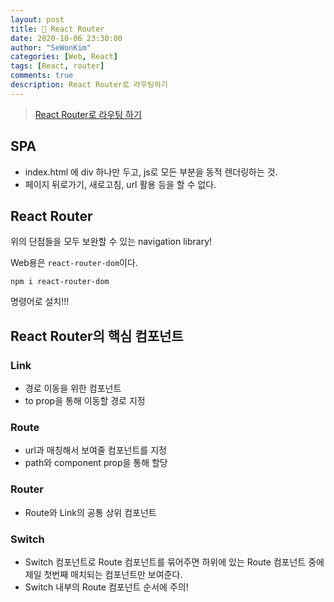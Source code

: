 ```yaml
---
layout: post
title: 🎢 React Router
date: 2020-10-06 23:30:00
author: "SeWonKim"
categories: [Web, React]
tags: [React, router]
comments: true
description: React Router로 라우팅하기
---
```


> [React Router로 라우팅 하기](https://www.daleseo.com/react-router-basic/)

## SPA

- index.html 에 div 하나만 두고, js로 모든 부분을 동적 렌더링하는 것.
- 페이지 뒤로가기, 새로고침, url 활용 등을 할 수 없다.

## React Router

위의 단점들을 모두 보완할 수 있는 navigation library!

Web용은 `react-router-dom`이다.

```shell
npm i react-router-dom
```

명령어로 설치!!!

## React Router의 핵심 컴포넌트

### Link

- 경로 이동을 위한 컴포넌트
- to prop을 통해 이동할 경로 지정

### Route

- url과 매칭해서 보여줄 컴포넌트를 지정
- path와 component prop을 통해 할당

### Router

- Route와 Link의 공통 상위 컴포넌트

### Switch

- Switch 컴포넌트로 Route 컴포넌트를 묶어주면 하위에 있는 Route 컴포넌트 중에 제일 첫번째 매치되는 컴포넌트만 보여준다.
- Switch 내부의 Route 컴포넌트 순서에 주의!
